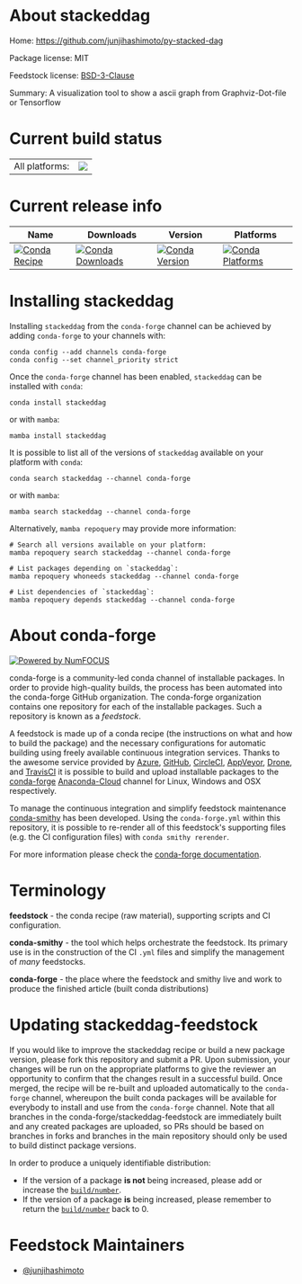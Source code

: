 About stackeddag
================

Home: https://github.com/junjihashimoto/py-stacked-dag

Package license: MIT

Feedstock license: [BSD-3-Clause](https://github.com/conda-forge/stackeddag-feedstock/blob/main/LICENSE.txt)

Summary: A visualization tool to show a ascii graph from Graphviz-Dot-file or Tensorflow

Current build status
====================


<table><tr><td>All platforms:</td>
    <td>
      <a href="https://dev.azure.com/conda-forge/feedstock-builds/_build/latest?definitionId=18133&branchName=main">
        <img src="https://dev.azure.com/conda-forge/feedstock-builds/_apis/build/status/stackeddag-feedstock?branchName=main">
      </a>
    </td>
  </tr>
</table>

Current release info
====================

| Name | Downloads | Version | Platforms |
| --- | --- | --- | --- |
| [![Conda Recipe](https://img.shields.io/badge/recipe-stackeddag-green.svg)](https://anaconda.org/conda-forge/stackeddag) | [![Conda Downloads](https://img.shields.io/conda/dn/conda-forge/stackeddag.svg)](https://anaconda.org/conda-forge/stackeddag) | [![Conda Version](https://img.shields.io/conda/vn/conda-forge/stackeddag.svg)](https://anaconda.org/conda-forge/stackeddag) | [![Conda Platforms](https://img.shields.io/conda/pn/conda-forge/stackeddag.svg)](https://anaconda.org/conda-forge/stackeddag) |

Installing stackeddag
=====================

Installing `stackeddag` from the `conda-forge` channel can be achieved by adding `conda-forge` to your channels with:

```
conda config --add channels conda-forge
conda config --set channel_priority strict
```

Once the `conda-forge` channel has been enabled, `stackeddag` can be installed with `conda`:

```
conda install stackeddag
```

or with `mamba`:

```
mamba install stackeddag
```

It is possible to list all of the versions of `stackeddag` available on your platform with `conda`:

```
conda search stackeddag --channel conda-forge
```

or with `mamba`:

```
mamba search stackeddag --channel conda-forge
```

Alternatively, `mamba repoquery` may provide more information:

```
# Search all versions available on your platform:
mamba repoquery search stackeddag --channel conda-forge

# List packages depending on `stackeddag`:
mamba repoquery whoneeds stackeddag --channel conda-forge

# List dependencies of `stackeddag`:
mamba repoquery depends stackeddag --channel conda-forge
```


About conda-forge
=================

[![Powered by
NumFOCUS](https://img.shields.io/badge/powered%20by-NumFOCUS-orange.svg?style=flat&colorA=E1523D&colorB=007D8A)](https://numfocus.org)

conda-forge is a community-led conda channel of installable packages.
In order to provide high-quality builds, the process has been automated into the
conda-forge GitHub organization. The conda-forge organization contains one repository
for each of the installable packages. Such a repository is known as a *feedstock*.

A feedstock is made up of a conda recipe (the instructions on what and how to build
the package) and the necessary configurations for automatic building using freely
available continuous integration services. Thanks to the awesome service provided by
[Azure](https://azure.microsoft.com/en-us/services/devops/), [GitHub](https://github.com/),
[CircleCI](https://circleci.com/), [AppVeyor](https://www.appveyor.com/),
[Drone](https://cloud.drone.io/welcome), and [TravisCI](https://travis-ci.com/)
it is possible to build and upload installable packages to the
[conda-forge](https://anaconda.org/conda-forge) [Anaconda-Cloud](https://anaconda.org/)
channel for Linux, Windows and OSX respectively.

To manage the continuous integration and simplify feedstock maintenance
[conda-smithy](https://github.com/conda-forge/conda-smithy) has been developed.
Using the ``conda-forge.yml`` within this repository, it is possible to re-render all of
this feedstock's supporting files (e.g. the CI configuration files) with ``conda smithy rerender``.

For more information please check the [conda-forge documentation](https://conda-forge.org/docs/).

Terminology
===========

**feedstock** - the conda recipe (raw material), supporting scripts and CI configuration.

**conda-smithy** - the tool which helps orchestrate the feedstock.
                   Its primary use is in the construction of the CI ``.yml`` files
                   and simplify the management of *many* feedstocks.

**conda-forge** - the place where the feedstock and smithy live and work to
                  produce the finished article (built conda distributions)


Updating stackeddag-feedstock
=============================

If you would like to improve the stackeddag recipe or build a new
package version, please fork this repository and submit a PR. Upon submission,
your changes will be run on the appropriate platforms to give the reviewer an
opportunity to confirm that the changes result in a successful build. Once
merged, the recipe will be re-built and uploaded automatically to the
`conda-forge` channel, whereupon the built conda packages will be available for
everybody to install and use from the `conda-forge` channel.
Note that all branches in the conda-forge/stackeddag-feedstock are
immediately built and any created packages are uploaded, so PRs should be based
on branches in forks and branches in the main repository should only be used to
build distinct package versions.

In order to produce a uniquely identifiable distribution:
 * If the version of a package **is not** being increased, please add or increase
   the [``build/number``](https://docs.conda.io/projects/conda-build/en/latest/resources/define-metadata.html#build-number-and-string).
 * If the version of a package **is** being increased, please remember to return
   the [``build/number``](https://docs.conda.io/projects/conda-build/en/latest/resources/define-metadata.html#build-number-and-string)
   back to 0.

Feedstock Maintainers
=====================

* [@junjihashimoto](https://github.com/junjihashimoto/)

